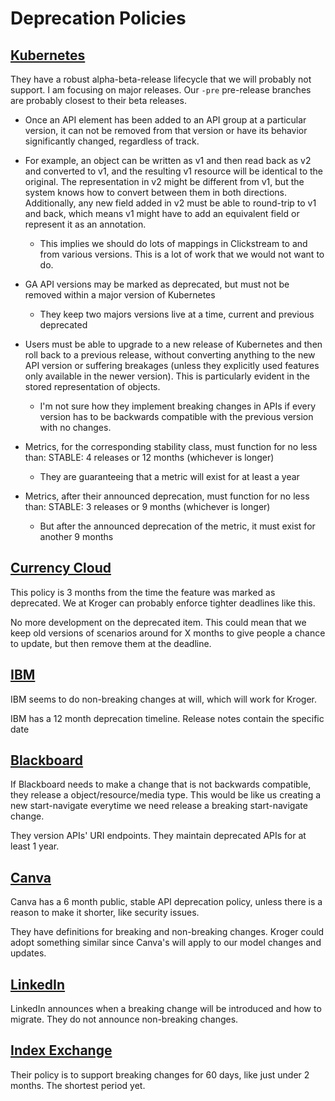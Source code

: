 # Deprecation Policies

## [Kubernetes](https://kubernetes.io/docs/reference/using-api/deprecation-policy/)

They have a robust alpha-beta-release lifecycle that we will probably not support. I am focusing on major releases. Our `-pre` pre-release branches are probably closest to their beta releases.

- Once an API element has been added to an API group at a particular version, it can not be removed from that version or have its behavior significantly changed, regardless of track.


- For example, an object can be written as v1 and then read back as v2 and converted to v1, and the resulting v1 resource will be identical to the original. The representation in v2 might be different from v1, but the system knows how to convert between them in both directions. Additionally, any new field added in v2 must be able to round-trip to v1 and back, which means v1 might have to add an equivalent field or represent it as an annotation.
	- This implies we should do lots of mappings in Clickstream to and from various versions. This is a lot of work that we would not want to do.

- GA API versions may be marked as deprecated, but must not be removed within a major version of Kubernetes
	- They keep two majors versions live at a time, current and previous deprecated

- Users must be able to upgrade to a new release of Kubernetes and then roll back to a previous release, without converting anything to the new API version or suffering breakages (unless they explicitly used features only available in the newer version). This is particularly evident in the stored representation of objects.
	- I'm not sure how they implement breaking changes in APIs if every version has to be backwards compatible with the previous version with no changes.

- Metrics, for the corresponding stability class, must function for no less than: STABLE: 4 releases or 12 months (whichever is longer)
	- They are guaranteeing that a metric will exist for at least a year
- Metrics, after their announced deprecation, must function for no less than: STABLE: 3 releases or 9 months (whichever is longer)
	- But after the announced deprecation of the metric, it must exist for another 9 months

## [Currency Cloud](https://developer.currencycloud.com/deprecation-policy/)

This policy is 3 months from the time the feature was marked as deprecated. We at Kroger can probably enforce tighter deadlines like this.

No more development on the deprecated item. This could mean that we keep old versions of scenarios around for X months to give people a chance to update, but then remove them at the deadline.

## [IBM](https://www.ibm.com/docs/en/security-verify?topic=apis-api-compatibility-policy-deprecation-policies)

IBM seems to do non-breaking changes at will, which will work for Kroger. 

IBM has a 12 month deprecation timeline. Release notes contain the specific date

## [Blackboard](https://docs.blackboard.com/legal/deprecation-policy)

If Blackboard needs to make a change that is not backwards compatible, they release a object/resource/media type. This would be like us creating a new start-navigate everytime we need release a breaking start-navigate change.

They version APIs' URI endpoints. They maintain deprecated APIs for at least 1 year.

## [Canva](https://docs.developer.canva.com/apps/platform-concepts/deprecation-policy)

Canva has a 6 month public, stable API deprecation policy, unless there is a reason to make it shorter, like security issues.

They have definitions for breaking and non-breaking changes. Kroger could adopt something similar since Canva's will apply to our model changes and updates.	

## [LinkedIn](https://docs.microsoft.com/en-us/linkedin/shared/breaking-change-policy?view=li-lms-2022-08)

LinkedIn announces when a breaking change will be introduced and how to migrate. They do not announce non-breaking changes.

## [Index Exchange](https://kb.indexexchange.com/rti_providers/reporting/breaking_change_policy_rti_providers.htm)

Their policy is to support breaking changes for 60 days, like just under 2 months. The shortest period yet.